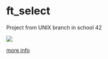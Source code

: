 # ft_select
Project from UNIX branch in school 42

![](https://thumbs.gfycat.com/JointSmartHagfish-small.gif)

[more info](https://github.com/prippa/ft_select/blob/master/ft_select.en.pdf)
